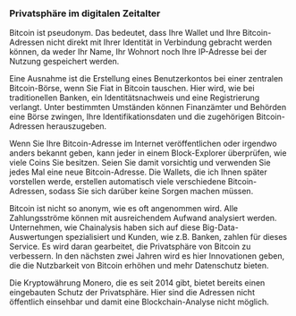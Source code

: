 ### Privatsphäre im digitalen Zeitalter

Bitcoin ist pseudonym. Das bedeutet, dass Ihre Wallet und Ihre Bitcoin-Adressen nicht direkt mit Ihrer Identität in Verbindung gebracht werden können, da weder Ihr Name, Ihr Wohnort noch Ihre IP-Adresse bei der Nutzung gespeichert werden.

Eine Ausnahme ist die Erstellung eines Benutzerkontos bei einer zentralen Bitcoin-Börse, wenn Sie Fiat in Bitcoin tauschen. Hier wird, wie bei traditionellen Banken, ein Identitätsnachweis und eine Registrierung verlangt. Unter bestimmten Umständen können Finanzämter und Behörden eine Börse zwingen, Ihre Identifikationsdaten und die zugehörigen Bitcoin-Adressen herauszugeben.

Wenn Sie Ihre Bitcoin-Adresse im Internet veröffentlichen oder irgendwo anders bekannt geben, kann jeder in einem Block-Explorer überprüfen, wie viele Coins Sie besitzen. Seien Sie damit vorsichtig und verwenden Sie jedes Mal eine neue Bitcoin-Adresse. Die Wallets, die ich Ihnen später vorstellen werde, erstellen automatisch viele verschiedene Bitcoin-Adressen, sodass Sie sich darüber keine Sorgen machen müssen.

Bitcoin ist nicht so anonym, wie es oft angenommen wird. Alle Zahlungsströme können mit ausreichendem Aufwand analysiert werden. Unternehmen, wie Chainalysis haben sich auf diese Big-Data-Auswertungen spezialisiert und Kunden, wie z.B. Banken, zahlen für dieses Service. Es wird daran gearbeitet, die Privatsphäre von Bitcoin zu verbessern. In den nächsten zwei Jahren wird es hier Innovationen geben, die die Nutzbarkeit von Bitcoin erhöhen und mehr Datenschutz bieten.

Die Kryptowährung Monero, die es seit 2014 gibt, bietet bereits einen eingebauten Schutz der Privatsphäre. Hier sind die Adressen nicht öffentlich einsehbar und damit eine Blockchain-Analyse nicht möglich.
